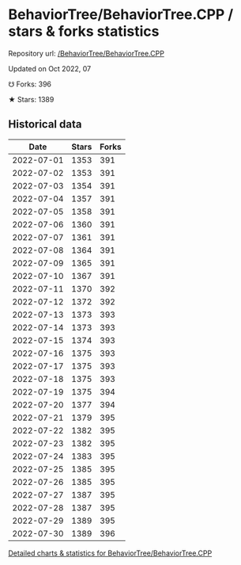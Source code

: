 # BehaviorTree/BehaviorTree.CPP / stars & forks statistics

Repository url: [/BehaviorTree/BehaviorTree.CPP](https://github.com/BehaviorTree/BehaviorTree.CPP)

Updated on Oct 2022, 07

☋ Forks: 396

★ Stars: 1389

## Historical data
| Date | Stars | Forks |
|------|-------|-------|
| 2022-07-01 | 1353 | 391 | 
| 2022-07-02 | 1353 | 391 | 
| 2022-07-03 | 1354 | 391 | 
| 2022-07-04 | 1357 | 391 | 
| 2022-07-05 | 1358 | 391 | 
| 2022-07-06 | 1360 | 391 | 
| 2022-07-07 | 1361 | 391 | 
| 2022-07-08 | 1364 | 391 | 
| 2022-07-09 | 1365 | 391 | 
| 2022-07-10 | 1367 | 391 | 
| 2022-07-11 | 1370 | 392 | 
| 2022-07-12 | 1372 | 392 | 
| 2022-07-13 | 1373 | 393 | 
| 2022-07-14 | 1373 | 393 | 
| 2022-07-15 | 1374 | 393 | 
| 2022-07-16 | 1375 | 393 | 
| 2022-07-17 | 1375 | 393 | 
| 2022-07-18 | 1375 | 393 | 
| 2022-07-19 | 1375 | 394 | 
| 2022-07-20 | 1377 | 394 | 
| 2022-07-21 | 1379 | 395 | 
| 2022-07-22 | 1382 | 395 | 
| 2022-07-23 | 1382 | 395 | 
| 2022-07-24 | 1383 | 395 | 
| 2022-07-25 | 1385 | 395 | 
| 2022-07-26 | 1385 | 395 | 
| 2022-07-27 | 1387 | 395 | 
| 2022-07-28 | 1387 | 395 | 
| 2022-07-29 | 1389 | 395 | 
| 2022-07-30 | 1389 | 396 | 


[Detailed charts & statistics for BehaviorTree/BehaviorTree.CPP](https://reviewgithub.com/rep/BehaviorTree/BehaviorTree.CPP)
